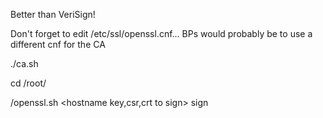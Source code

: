Better than VeriSign!

Don't forget to edit /etc/ssl/openssl.cnf...
BPs would probably be to use a different cnf for the CA

./ca.sh <name your CA>

cd /root/<name of your CA>

<original dir>/openssl.sh <hostname key,csr,crt to sign> sign
